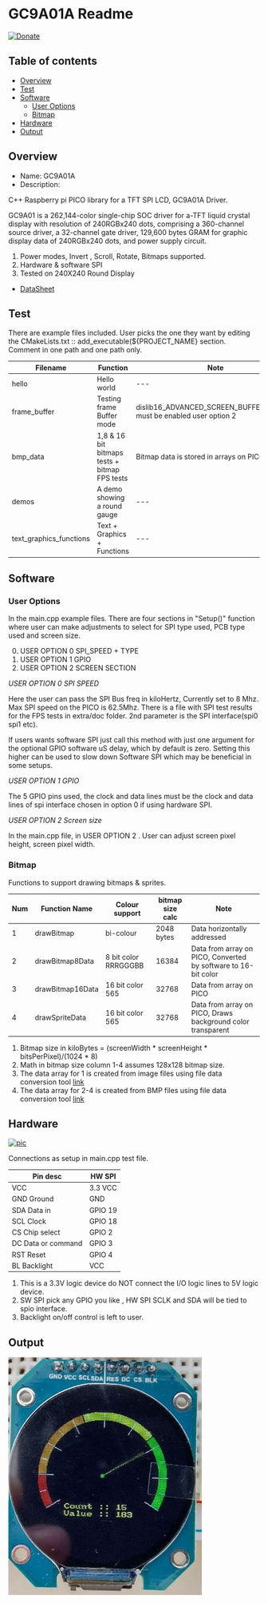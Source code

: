 # GC9A01A Readme

[![Donate](https://img.shields.io/badge/Donate-PayPal-green.svg)](https://www.paypal.com/paypalme/whitelight976)

## Table of contents

  * [Overview](#overview)
  * [Test](#test)
  * [Software](#software)
      * [User Options](#user-options)
      * [Bitmap](#bitmap)
  * [Hardware](#hardware)
  * [Output](#output)

## Overview

* Name: GC9A01A
* Description:

C++ Raspberry pi PICO  library for a TFT SPI LCD, GC9A01A Driver.

GC9A01 is a 262,144-color single-chip SOC driver for a-TFT liquid crystal display with resolution of
240RGBx240 dots, comprising a 360-channel source driver, a 32-channel gate driver, 129,600 bytes
GRAM for graphic display data of 240RGBx240 dots, and power supply circuit.

1. Power modes, Invert , Scroll, Rotate, Bitmaps supported.
2. Hardware & software SPI
3. Tested on 240X240 Round Display


* [DataSheet](https://buydisplay.com/download/ic/GC9A01A.pdf)

## Test

There are example files included. User picks the one they want
by editing the CMakeLists.txt :: add_executable(${PROJECT_NAME}  section.
Comment in one path and one path only.

| Filename  | Function  | Note |
| --- | --- | --- |
| hello | Hello world  | --- |
| frame_buffer | Testing frame Buffer mode | dislib16_ADVANCED_SCREEN_BUFFER_ENABLE must be enabled user option 2 |
| bmp_data| 1,8 & 16 bit bitmaps tests + bitmap FPS tests| Bitmap data is stored in arrays on PICO |
| demos| A demo showing a round gauge | ---|
| text_graphics_functions| Text  + Graphics + Functions | --- |

## Software

### User Options

In the main.cpp example files. There are four sections in "Setup()" function
where user can make adjustments to select for SPI type used, PCB type used and screen size.


0. USER OPTION 0 SPI_SPEED + TYPE
1. USER OPTION 1 GPIO
2. USER OPTION 2 SCREEN SECTION


*USER OPTION 0 SPI SPEED*

Here the user can pass the SPI Bus freq in kiloHertz, Currently set to 8 Mhz.
Max SPI speed on the PICO is 62.5Mhz.
There is a file with SPI test results for the FPS tests in extra/doc folder.
2nd parameter is the SPI interface(spi0 spi1 etc).

If users wants software SPI just call this method
with just one argument for the optional GPIO software uS delay,
which by default is zero. Setting this higher can be used to slow down Software SPI
which may be beneficial in  some setups.

*USER OPTION 1 GPIO*

The 5 GPIO pins used, the clock and data lines must be the clock and data lines
of spi interface chosen in option 0 if using hardware SPI.

*USER OPTION 2 Screen size*

In the main.cpp file, in USER OPTION 2 .
User can adjust screen pixel height, screen pixel width.

### Bitmap

Functions to support drawing bitmaps & sprites.

| Num | Function Name | Colour support | bitmap size calc |  Note |
| ------ | ------ | ------ | ------ | ------ |
| 1 | drawBitmap | bi-colour | 2048 bytes  | Data horizontally addressed |
| 2 | drawBitmap8Data | 8 bit color RRRGGGBB  | 16384  | Data from array on PICO, Converted by software to 16-bit color |
| 3 | drawBitmap16Data | 16 bit color 565  | 32768  | Data from array on PICO |
| 4 | drawSpriteData  | 16 bit color  565 | 32768  | Data from array on PICO, Draws background color transparent |


1. Bitmap size in kiloBytes = (screenWidth * screenHeight * bitsPerPixel)/(1024 * 8)
2. Math in bitmap size column 1-4 assumes 128x128 bitmap size.
3. The data array for 1 is created from image files using file data conversion tool [link](https://javl.github.io/image2cpp/)
4. The data array for 2-4  is created from BMP files using file data conversion tool [link](https://notisrac.github.io/FileToCArray/)

## Hardware

[![pic ](https://github.com/gavinlyonsrepo/displaylib_16bit_PICO/blob/main/extra/image/gc.png)](https://github.com/gavinlyonsrepo/displaylib_16bit_PICO/blob/main/extra/image/gc.png)

Connections as setup in main.cpp test file.

| Pin desc |  HW SPI |
| --- | --- |
| VCC |  3.3 VCC  |
| GND Ground | GND |
| SDA Data in | GPIO 19 |
| SCL Clock | GPIO 18 |
| CS Chip select | GPIO 2 |
| DC Data or command | GPIO 3  |
| RST Reset| GPIO 4 |
| BL Backlight  | VCC |

1. This is a 3.3V logic device do NOT connect the I/O logic lines to 5V logic device.
2. SW SPI pick any GPIO you like , HW SPI SCLK and SDA will be tied to spio interface.
3. Backlight on/off control is left to user.

## Output

[![ Demo pic ](https://github.com/gavinlyonsrepo/displaylib_16bit_PICO/blob/main/extra/image/gc2.jpg)](https://github.com/gavinlyonsrepo/displaylib_16bit_PICO/blob/main/extra/image/gc2.jpg)
